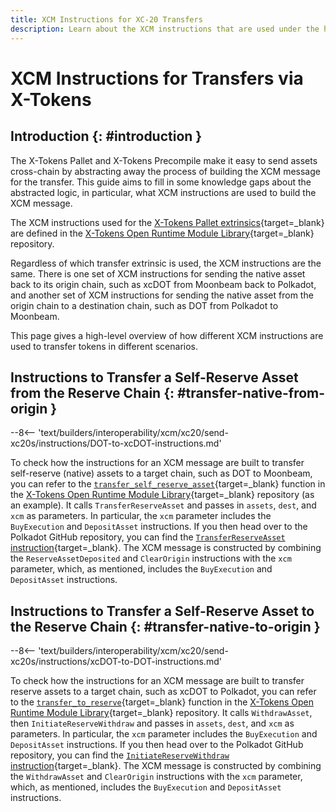 ```yaml
---
title: XCM Instructions for XC-20 Transfers
description: Learn about the XCM instructions that are used under the hood by the X-Tokens Precompile and X-Tokens Pallet to transfer XC-20s cross-chain.
---
```


# XCM Instructions for Transfers via X-Tokens

## Introduction {: #introduction }

The X-Tokens Pallet and X-Tokens Precompile make it easy to send assets cross-chain by abstracting away the process of building the XCM message for the transfer. This guide aims to fill in some knowledge gaps about the abstracted logic, in particular, what XCM instructions are used to build the XCM message.

The XCM instructions used for the [X-Tokens Pallet extrinsics](/builders/interoperability/xcm/xc20/send-xc20s/xtokens-pallet#extrinsics){target=_blank} are defined in the [X-Tokens Open Runtime Module Library](https://github.com/open-web3-stack/open-runtime-module-library/tree/polkadot-{{networks.polkadot.spec_version}}/xtokens){target=_blank} repository.

Regardless of which transfer extrinsic is used, the XCM instructions are the same. There is one set of XCM instructions for sending the native asset back to its origin chain, such as xcDOT from Moonbeam back to Polkadot, and another set of XCM instructions for sending the native asset from the origin chain to a destination chain, such as DOT from Polkadot to Moonbeam.

This page gives a high-level overview of how different XCM instructions are used to transfer tokens in different scenarios.

## Instructions to Transfer a Self-Reserve Asset from the Reserve Chain {: #transfer-native-from-origin }

--8<-- 'text/builders/interoperability/xcm/xc20/send-xc20s/instructions/DOT-to-xcDOT-instructions.md'

To check how the instructions for an XCM message are built to transfer self-reserve (native) assets to a target chain, such as DOT to Moonbeam, you can refer to the [`transfer_self_reserve_asset`](https://github.com/open-web3-stack/open-runtime-module-library/blob/polkadot-{{networks.polkadot.spec_version}}/xtokens/src/lib.rs#L680){target=_blank} function in the [X-Tokens Open Runtime Module Library](https://github.com/open-web3-stack/open-runtime-module-library/tree/polkadot-{{networks.polkadot.spec_version}}/xtokens){target=_blank} repository (as an example). It calls `TransferReserveAsset` and passes in `assets`, `dest`, and `xcm` as parameters. In particular, the `xcm` parameter includes the `BuyExecution` and `DepositAsset` instructions. If you then head over to the Polkadot GitHub repository, you can find the [`TransferReserveAsset` instruction](https://github.com/paritytech/polkadot-sdk/blob/master/polkadot/xcm/xcm-executor/src/lib.rs#L514){target=_blank}. The XCM message is constructed by combining the `ReserveAssetDeposited` and `ClearOrigin` instructions with the `xcm` parameter, which, as mentioned, includes the `BuyExecution` and `DepositAsset` instructions.

## Instructions to Transfer a Self-Reserve Asset to the Reserve Chain {: #transfer-native-to-origin }

--8<-- 'text/builders/interoperability/xcm/xc20/send-xc20s/instructions/xcDOT-to-DOT-instructions.md'

To check how the instructions for an XCM message are built to transfer reserve assets to a target chain, such as xcDOT to Polkadot, you can refer to the [`transfer_to_reserve`](https://github.com/open-web3-stack/open-runtime-module-library/blob/polkadot-{{networks.polkadot.spec_version}}/xtokens/src/lib.rs#L697){target=_blank} function in the [X-Tokens Open Runtime Module Library](https://github.com/open-web3-stack/open-runtime-module-library/tree/polkadot-{{networks.polkadot.spec_version}}/xtokens){target=_blank} repository. It calls `WithdrawAsset`, then `InitiateReserveWithdraw` and passes in `assets`, `dest`, and `xcm` as parameters. In particular, the `xcm` parameter includes the `BuyExecution` and `DepositAsset` instructions. If you then head over to the Polkadot GitHub repository, you can find the [`InitiateReserveWithdraw` instruction](https://github.com/paritytech/polkadot-sdk/blob/master/polkadot/xcm/xcm-executor/src/lib.rs#L638){target=_blank}. The XCM message is constructed by combining the `WithdrawAsset` and `ClearOrigin` instructions with the `xcm` parameter, which, as mentioned, includes the `BuyExecution` and `DepositAsset` instructions.
